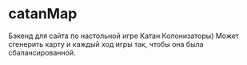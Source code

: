 # catanMap
Бэкенд для сайта по настольной игре Катан Колонизаторы)
Может сгенерить карту и каждый ход игры так, чтобы она была сбалансированной. 
